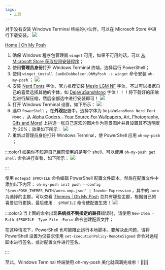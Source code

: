 ```yaml
---
tags:
  - 工具
---
```


对于没有安装 Windows Terminal 终端的小伙伴，可以在 Microsoft Store 中进行下载安装。
![](https://fastly.jsdelivr.net/gh/xihuanxiaorang/img/202308211514971.gif)

[Home | Oh My Posh](https://ohmyposh.dev/)

1. 确保 Windows 程序包管理器 `winget` 可用，如果不可用的话，可以 [从 Microsoft Store 获取应用安装程序](https://www.microsoft.com/p/app-installer/9nblggh4nns1#activetab=pivot:overviewtab)；
2. 使用**管理员身份**打开 Windows Terminal 终端，选择运行 PowerShell；
3. 使用 `winget install JanDeDobbeleer.OhMyPosh -s winget` 命令安装 `oh-my-posh` ；
![](https://fastly.jsdelivr.net/gh/xihuanxiaorang/img/202308211537335.png)
4. 安装 [Nerd Fonts](https://www.nerdfonts.com/) 字体，官方推荐安装 [Meslo LGM NF](https://github.com/ryanoasis/nerd-fonts/releases/download/v3.0.2/Meslo.zip) 字体，不过可以根据自己的喜爱选择其他的字体，如 [DejaVuSansMono](https://github.com/ryanoasis/nerd-fonts/releases/download/v3.0.2/DejaVuSansMono.zip) 字体！！！将下载好的压缩包进行解压缩，然后全部选中进行安装即可！
![](https://fastly.jsdelivr.net/gh/xihuanxiaorang/img/202308211552638.png)
5. 打开 Windows Terminal 设置，如下所示：
![](https://cdn.jsdelivr.net/gh/xihuanxiaorang/img/202402011429578.png)
6. 选中 `PowerShell` ，在**外观**配置中，选择字体为 `DejaVuSansMono Nerd Font Mono` ，从 [Alpha Coders - Your Source For Wallpapers, Art, Photography, Gifs and More!](https://alphacoders.com/) 上挑选一张自己喜欢的图片作为背景图片并且设置其不透明度为 20%；效果如下所示：
![](https://cdn.jsdelivr.net/gh/xihuanxiaorang/img/202402011512329.png)
7. 重新以管理员身份打开 Windows Terminal，使 PowerShell 应用 `oh-my-posh` ；

:::color1
如果你不知道自己目前使用的是哪个 shell，可以使用 `oh-my-posh get shell` 命令进行查看，如下所示：
![](https://cdn.jsdelivr.net/gh/xihuanxiaorang/img/202402011518817.png)

:::

使用 `notepad $PROFILE` 命令编辑 PowerShell 配置文件脚本，然后在配置文件中添加以下内容： `oh-my-posh init pwsh --config "$env:POSH_THEMES_PATH/amro.omp.json" | Invoke-Expression` ，其中的 `amro` 为选择的主题，可以查看 [Themes | Oh My Posh](https://ohmyposh.dev/docs/themes) 总共有哪些主题，根据自己的喜爱进行更换，最后使用 `. $PROFILE` 命令使配置生效！
![](https://cdn.jsdelivr.net/gh/xihuanxiaorang/img/202402011527292.png)

:::color3
当上面的命令出现**系统找不到指定的路径**错误时，请使用 `New-Item -Path $PROFILE -Type File -Force` 命令创建配置文件；

在这种情况下，PowerShell 也可能阻止运行本地脚本。要解决此问题，请将 PowerShell 设置为仅要求使用 `set-ExecutionPolicy-RemoteSigned` 命令对远程脚本进行签名，或对配置文件进行签名。

:::

至此，Windows Terminal 终端使用 oh-my-posh 美化就圆满完成啦！🎉🎉🎉

